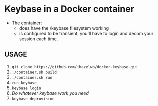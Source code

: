 # Keybase in a Docker container
* The container:
    * does have the /keybase filesystem working
    * is configured to be transient, you'll have to login and decom
     your session each time.

## USAGE

1. `git clone https://github.com/jhazelwo/docker-keybase.git`
2. `./container.sh build`
3. `./container.sh run`
4. `run_keybase`
5. `keybase login`
6. _Do whatever keybase work you need_
7. `keybase deprovision`
